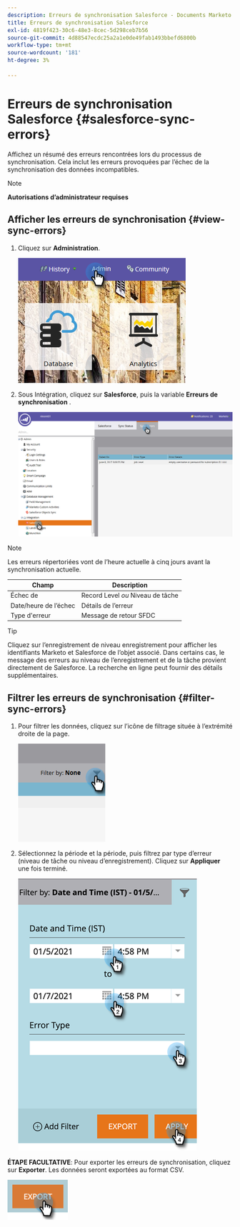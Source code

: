 ```yaml
---
description: Erreurs de synchronisation Salesforce - Documents Marketo - Documentation du produit
title: Erreurs de synchronisation Salesforce
exl-id: 4819f423-30c6-48e3-8cec-5d298ceb7b56
source-git-commit: 4d88547ecdc25a2a1e0de49fab1493bbefd6800b
workflow-type: tm+mt
source-wordcount: '181'
ht-degree: 3%

---
```


# Erreurs de synchronisation Salesforce {#salesforce-sync-errors}

Affichez un résumé des erreurs rencontrées lors du processus de synchronisation. Cela inclut les erreurs provoquées par l’échec de la synchronisation des données incompatibles.

>[!NOTE]
>
>**Autorisations d’administrateur requises**

## Afficher les erreurs de synchronisation {#view-sync-errors}

1. Cliquez sur **Administration**.

   ![](assets/salesforce-sync-errors-1.png)

1. Sous Intégration, cliquez sur **Salesforce**, puis la variable **Erreurs de synchronisation** .

   ![](assets/salesforce-sync-errors-2.png)

>[!NOTE]
>
>Les erreurs répertoriées vont de l’heure actuelle à cinq jours avant la synchronisation actuelle.

| Champ | Description |
|---|---|
| Échec de | Record Level _ou_ Niveau de tâche |
| Date/heure de l’échec | Détails de l’erreur |
| Type d&#39;erreur | Message de retour SFDC |

>[!TIP]
>
>Cliquez sur l’enregistrement de niveau enregistrement pour afficher les identifiants Marketo et Salesforce de l’objet associé. Dans certains cas, le message des erreurs au niveau de l’enregistrement et de la tâche provient directement de Salesforce. La recherche en ligne peut fournir des détails supplémentaires.

## Filtrer les erreurs de synchronisation {#filter-sync-errors}

1. Pour filtrer les données, cliquez sur l’icône de filtrage située à l’extrémité droite de la page.

   ![](assets/salesforce-sync-errors-3.png)

1. Sélectionnez la période et la période, puis filtrez par type d’erreur (niveau de tâche ou niveau d’enregistrement). Cliquez sur **Appliquer** une fois terminé.

   ![](assets/salesforce-sync-errors-4.png)

**ÉTAPE FACULTATIVE**: Pour exporter les erreurs de synchronisation, cliquez sur **Exporter**. Les données seront exportées au format CSV.

![](assets/salesforce-sync-errors-5.png)
